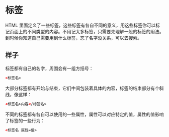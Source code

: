 # 标签

HTML 里面定义了一些标签，这些标签有各自不同的意义，用这些标签你可以标记页面上的不同类型的内容。不用记太多标签，只需要先理解一般的标签的用法。到时候你知道自己需要用到什么标签，忘了名字没关系，可以去搜索。

## 样子

标签都有自己的名字，周围会有一组方括号：

```html
<标签名>
```

大部分标签都有开始与结束，它们中间包装着具体的内容，标签的结束部分有个斜线，像这样：

```html
<标签名>内容</标签名>
```

不同的标签都有各自可以使用的一些属性，属性可以对应特定的值，属性的值影响了标签的一些行为：

```html
<标签名 属性=值>
```



